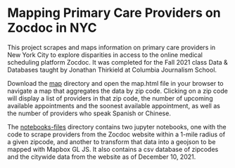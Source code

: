 # Mapping Primary Care Providers on Zocdoc in NYC

This project scrapes and maps information on primary care providers in New York City to explore disparities in access to the online medical scheduling platform Zocdoc. It was completed for the Fall 2021 class Data & Databases taught by Jonathan Thirkield at Columbia Journalism School.

Download the [map](map/) directory and open the map.html file in your browser to navigate a map that aggregates the data by zip code. Clicking on a zip code will display a list of providers in that zip code, the number of upcoming available appointments and the soonest available appointment, as well as the number of providers who speak Spanish or Chinese.

The [notebooks-files](notebooks-files/) directory contains two jupyter notebooks, one with the code to scrape providers from the Zocdoc website within a 1-mile radius of a given zipcode, and another to transform that data into a geojson to be mapped with Mapbox GL JS. It also contains a csv database of zipcodes and the citywide data from the website as of December 10, 2021.
